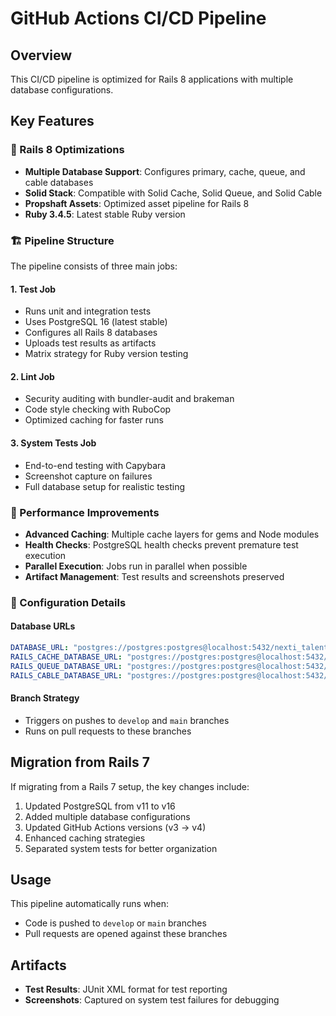 # GitHub Actions CI/CD Pipeline

## Overview
This CI/CD pipeline is optimized for Rails 8 applications with multiple database configurations.

## Key Features

### 🚀 Rails 8 Optimizations
- **Multiple Database Support**: Configures primary, cache, queue, and cable databases
- **Solid Stack**: Compatible with Solid Cache, Solid Queue, and Solid Cable
- **Propshaft Assets**: Optimized asset pipeline for Rails 8
- **Ruby 3.4.5**: Latest stable Ruby version

### 🏗️ Pipeline Structure
The pipeline consists of three main jobs:

#### 1. Test Job
- Runs unit and integration tests
- Uses PostgreSQL 16 (latest stable)
- Configures all Rails 8 databases
- Uploads test results as artifacts
- Matrix strategy for Ruby version testing

#### 2. Lint Job
- Security auditing with bundler-audit and brakeman
- Code style checking with RuboCop
- Optimized caching for faster runs

#### 3. System Tests Job
- End-to-end testing with Capybara
- Screenshot capture on failures
- Full database setup for realistic testing

### 🎯 Performance Improvements
- **Advanced Caching**: Multiple cache layers for gems and Node modules
- **Health Checks**: PostgreSQL health checks prevent premature test execution
- **Parallel Execution**: Jobs run in parallel when possible
- **Artifact Management**: Test results and screenshots preserved

### 🔧 Configuration Details

#### Database URLs
```yaml
DATABASE_URL: "postgres://postgres:postgres@localhost:5432/nexti_talent_test"
RAILS_CACHE_DATABASE_URL: "postgres://postgres:postgres@localhost:5432/nexti_talent_test_cache"
RAILS_QUEUE_DATABASE_URL: "postgres://postgres:postgres@localhost:5432/nexti_talent_test_queue"
RAILS_CABLE_DATABASE_URL: "postgres://postgres:postgres@localhost:5432/nexti_talent_test_cable"
```

#### Branch Strategy
- Triggers on pushes to `develop` and `main` branches
- Runs on pull requests to these branches

## Migration from Rails 7
If migrating from a Rails 7 setup, the key changes include:
1. Updated PostgreSQL from v11 to v16
2. Added multiple database configurations
3. Updated GitHub Actions versions (v3 → v4)
4. Enhanced caching strategies
5. Separated system tests for better organization

## Usage
This pipeline automatically runs when:
- Code is pushed to `develop` or `main` branches
- Pull requests are opened against these branches

## Artifacts
- **Test Results**: JUnit XML format for test reporting
- **Screenshots**: Captured on system test failures for debugging
